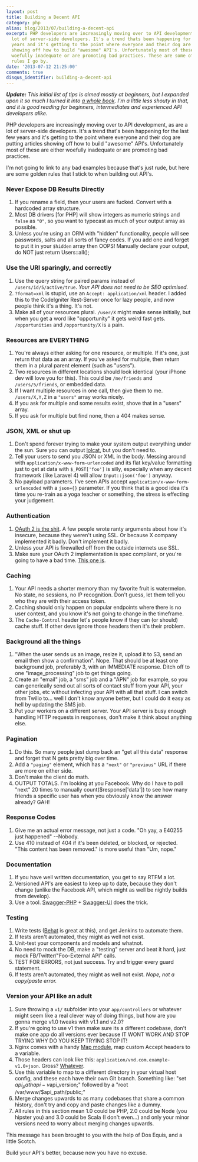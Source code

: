 ```yaml
---
layout: post
title: Building a Decent API
category: php
alias: blog/2013/07/building-a-decent-api
excerpt: PHP developers are increasingly moving over to API development, as are a
  lot of server-side developers. It's a trend thats been happening for the last few
  years and it's getting to the point where everyone and their dog are putting articles
  showing off how to build "awesome" API's. Unfortunately most of these are either
  woefully inadequate or are promoting bad practices. These are some of the golden
  rules I go by.
date: '2013-07-12 21:25:00'
comments: true
disqus_identifier: building-a-decent-api
---
```


_**Update:** This initial list of tips is aimed mostly at beginners, but I expanded upon it so much I turned it into [a whole book](http://apisyouwonthate.com). I'm a little less shouty in that, and it is good reading for beginners, intermediates and experienced API developers alike._ 

PHP developers are increasingly moving over to API development, as are a lot of server-side developers. It's a trend that's been happening for the last few years and it's getting to the point where everyone and their dog are putting articles showing off how to build "awesome" API's. Unfortunately most of these are either woefully inadequate or are promoting bad practices.

I'm not going to link to any bad examples because that's just rude, but here are some golden rules that I stick to when building out API's.

### Never Expose DB Results Directly

 1. If you rename a field, then your users are fucked. Convert with a hardcoded array structure.
 1. Most DB drivers [for PHP] will show integers as numeric strings and `false` as `"0"`, so you want to typecast as much of your output array as possible.
 1. Unless you're using an ORM with "hidden" functionality, people will see passwords, salts and all sorts of fancy codes. If you add one and forget to put it in your `$hidden` array then OOPS! Manually declare your output, do NOT just return Users::all();

### Use the URI sparingly, and correctly

1. Use the query string for paired params instead of `/users/id/5/active/true`. _Your API does not need to be SEO optimised._
1. `?format=xml` is stupid, use an `Accept: application/xml` header. I added this to the CodeIgniter Rest-Server once for lazy people, and now people think it's a thing. It's not.
1. Make all of your resources plural. `/user/X` might make sense initially, but when you get a word like "opportunity" it gets weird fast gets. `/opportunities` and `/opportunity/X` is a pain.

### Resources are EVERYTHING

1. You're always either asking for one resource, or multiple. If it's one, just return that data as an array. If you've asked for multiple, then return them in a plural parent element (such as "users").
2. Two resources in different locations should look identical (your iPhone dev will love you for this). This could be `/me/friends` and `/users/5/friends`, or embedded data. 
3. If I want multiple resources in one call, then give them to me. `/users/X,Y,Z` in a `"users"` array works nicely.
4. If you ask for multiple and some results exist, shove that in a "users" array.
5. If you ask for multiple but find none, then a 404 makes sense.

### JSON, XML or shut up

1. Don't spend forever trying to make your system output everything under the sun. Sure you can output [lolcat](http://api.flickr.com/services/feeds/photos_public.gne?id=35034363287@N01&lang=en-us&format=lolcode), but you don't need to.
2. Tell your users to send you JSON or XML in the body. Messing around with `application/x-www-form-urlencoded` and its flat key/value formatting just to get at data with `$_POST['foo']` is silly, especially when any decent framework (like Laravel 4) will allow `Input::json('foo')` anyway.
3. No payload parameters. I've seen APIs accept `application/x-www-form-urlencoded` with a `json={}` parameter. If you think that is a good idea it's time you re-train as a yoga teacher or something, the stress is effecting your judgement.

### Authentication

1. [OAuth 2 is the shit](http://phptownhall.com/blog/2013/07/10/episode-9-is-oauth-2-the-devil/). A few people wrote ranty arguments about how it's insecure, because they weren't using SSL. Or because X company implemented it badly. Don't implement it badly.
2. Unless your API is firewalled off from the outside internets use SSL. 
3. Make sure your OAuth 2 implementation is spec compliant, or you're going to have a bad time. [This one is](https://github.com/php-loep/oauth2-server).

### Caching

1. Your API needs a shorter memory than my favorite fruit is watermelon. No state, no sessions, no IP recognition. Don't guess, let them tell you who they are with their access token.
2. Caching should only happen on popular endpoints where there is no user context, and you know it's not going to change in the timeframe.
3. The `Cache-Control` header let's people know if they can (or should) cache stuff. If other devs ignore those headers then it's their problem.

### Background all the things

1. "When the user sends us an image, resize it, upload it to S3, send an email then show a confirmation". Nope. That should be at least one background job, preferably 3, with an IMMEDIATE response. Ditch off to one "image_processing" job to get things going.
2. Create an "email" job, a "sms" job and a "APN" job for example, so you can generically send out all sorts of contact stuff from your API, your other jobs, etc without infecting your API with all that stuff. I can switch from Twilio to... well I don't know anyone better, but I could do it easy as hell by updating the SMS job.
3. Put your workers on a different server. Your API server is busy enough handling HTTP requests in responses, don't make it think about anything else.

### Pagination

1. Do this. So many people just dump back an "get all this data" response and forget that N gets pretty big over time.
2. Add a `"paging"` element, which has a `"next"` or `"previous"` URL if there are more on either side.
3. Don't make the client do math.
4. OUTPUT TOTALS. I'm looking at you Facebook. Why do I have to poll "next" 20 times to manually count($response['data']) to see how many friends a specific user has when you obviously know the answer already? GAH!

### Response Codes

1. Give me an actual error message, not just a code. "Oh yay, a E40255 just happened" --Nobody.
2. Use 410 instead of 404 if it's been deleted, or blocked, or rejected. "This content has been removed." is more useful than "Um, nope."

### Documentation

1. If you have well written documentation, you get to say RTFM a lot.
2. Versioned API's are easiest to keep up to date, because they don't change (unlike the Facebook API, which might as well be nightly builds from develop).
3. Use a tool. [Swagger-PHP](https://github.com/zircote/swagger-php) + [Swagger-UI](https://github.com/wordnik/swagger-ui) does the trick.

### Testing

1. Write tests ([Behat](http://behat.org/) is great at this), and get Jenkins to automate them. 
2. If tests aren't automated, they might as well not exist.
2. Unit-test your components and models and whatnot. 
3. No need to mock the DB, make a "testing" server and beat it hard, just mock FB/Twitter/"Foo-External API" calls.
4. TEST FOR ERRORS, not just success. Try and trigger every guard statement.
5. If tests aren't automated, they might as well not exist. _Nope, not a copy/paste error._

### Version your API like an adult

1. Sure throwing a `v1/` subfolder into your `app/controllers` or whatever might seem like a real clever way of doing things, but how are you gonna merge v1.0 tweaks with v1.1 and v2.0?
2. If you're going to use v1 then make sure its a different codebase, don't make one app do all versions ever because IT WONT WORK AND STOP TRYING WHY DO YOU KEEP TRYING STOP IT!
2. Nginx comes with a handy [Map module](http://wiki.nginx.org/HttpMapModule), map custom Accept headers to a variable.
3. Those headers can look like this: `application/vnd.com.example-v1.0+json`. Gross? [Whatever](https://www.google.com/url?sa=i&rct=j&q=&esrc=s&source=images&cd=&cad=rja&docid=-l1lNUV-Sj-RKM&tbnid=Tkz4Pv-XTuQGAM:&ved=0CAUQjRw&url=http%3A%2F%2Fscans-daily.dreamwidth.org%2F3196144.html&ei=jfOaUbTWB4yq0AHM-oCwBw&bvm=bv.46751780,d.dmg&psig=AFQjCNE52ObL3umOX7eH24qcfc3aQkoH2w&ust=1369195783425767).
3. Use this variable to map to a different directory in your virtual host config, and these each have their own Git branch. Something like: "set $api_path api-v$api_version;" followed by a "root   /var/www/$api_path/public;"
4. Merge changes upwards to as many codebases that share a common history, don't try and copy and paste changes like a dummy.
5. All rules in this section mean 1.0 could be PHP, 2.0 could be Node (you hipster you) and 3.0 could be Scala (I don't even...) and only your minor versions need to worry about merging changes upwards.

This message has been brought to you with the help of Dos Equis, and a little Scotch.

Build your API's better, because now you have no excuse.
